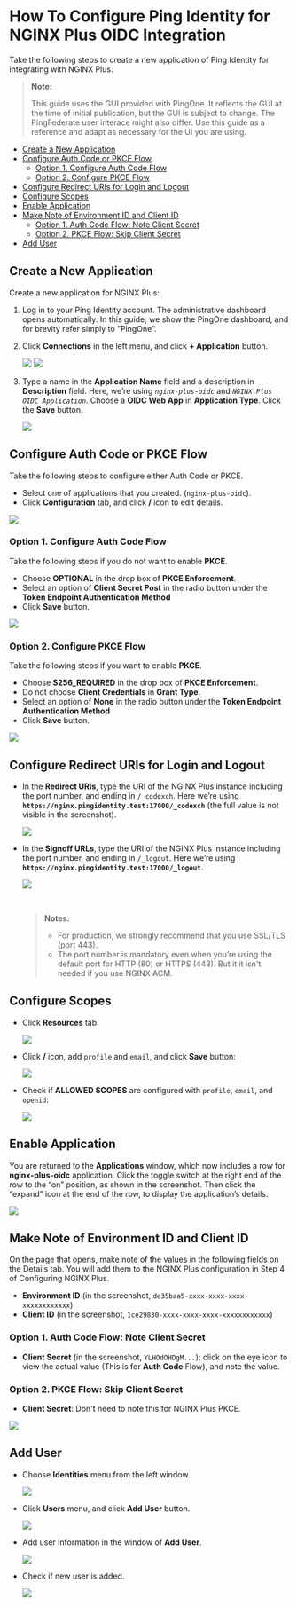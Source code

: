 # How To Configure Ping Identity for NGINX Plus OIDC Integration

Take the following steps to create a new application of Ping Identity for integrating with NGINX Plus.

> **Note:**
>
> This guide uses the GUI provided with PingOne. It reflects the GUI at the time of initial publication, but the GUI is subject to change. The PingFederate user interace might also differ. Use this guide as a reference and adapt as necessary for the UI you are using.

- [Create a New Application](#create-a-new-application)
- [Configure Auth Code or PKCE Flow](#configure-auth-code-or-pkce-flow)
  - [Option 1. Configure Auth Code Flow](#option-1-configure-auth-code-flow)
  - [Option 2. Configure PKCE Flow](#option-2-configure-pkce-flow)
- [Configure Redirect URIs for Login and Logout](#configure-redirect-uris-for-login-and-logout)
- [Configure Scopes](#configure-scopes)
- [Enable Application](#enable-application)
- [Make Note of Environment ID and Client ID](#make-note-of-environment-id-and-client-id)
  - [Option 1. Auth Code Flow: Note Client Secret](#option-1-auth-code-flow-note-client-secret)
  - [Option 2. PKCE Flow: Skip Client Secret](#option-2-pkce-flow-skip-client-secret)
- [Add User](#add-user)

## Create a New Application

Create a new application for NGINX Plus:

1. Log in to your Ping Identity account. The administrative dashboard opens automatically. In this guide, we show the PingOne dashboard, and for brevity refer simply to ”PingOne”.

2. Click **Connections** in the left menu, and click **+ Application** button.

   ![](./img/ping-one-connections-menu.png)
   ![](./img/ping-one-add-applications-menu.png)

3. Type a name in the **Application Name** field and a description in **Description** field. Here, we’re using _`nginx-plus-oidc`_ and _`NGINX Plus OIDC Application`_. Choose a **OIDC Web App** in **Application Type**. Click the **Save** button.

   ![](./img/ping-one-add-app.png)

## Configure Auth Code or PKCE Flow

Take the following steps to configure either Auth Code or PKCE.

- Select one of applications that you created. (`nginx-plus-oidc`).
- Click **Configuration** tab, and click **/** icon to edit details.

![](./img/ping-one-app-configuration.png)

### Option 1. Configure Auth Code Flow

Take the following steps if you do not want to enable **PKCE**.

- Choose **OPTIONAL** in the drop box of **PKCE Enforcement**.
- Select an option of **Client Secret Post** in the radio button under the **Token Endpoint Authentication Method**
- Click **Save** button.

![](./img/ping-one-auth-code-flow-setup.png)

### Option 2. Configure PKCE Flow

Take the following steps if you want to enable **PKCE**.

- Choose **S256_REQUIRED** in the drop box of **PKCE Enforcement**.
- Do not choose **Client Credentials** in **Grant Type**.
- Select an option of **None** in the radio button under the **Token Endpoint Authentication Method**
- Click **Save** button.

![](./img/ping-one-auth-pkce-setup.png)

## Configure Redirect URIs for Login and Logout

- In the **Redirect URIs**, type the URI of the NGINX Plus instance including the port number, and ending in `/_codexch`. Here we’re using **`https://nginx.pingidentity.test:17000/_codexch`** (the full value is not visible in the screenshot).

  ![](./img/ping-one-redirect-uris.png)

- In the **Signoff URLs**, type the URI of the NGINX Plus instance including the port number, and ending in `/_logout`. Here we’re using **`https://nginx.pingidentity.test:17000/_logout`**.

  ![](./img/ping-one-signoff-urls.png)

  <br>

  > **Notes:**
  >
  > - For production, we strongly recommend that you use SSL/TLS (port 443).
  > - The port number is mandatory even when you’re using the default port for HTTP (80) or HTTPS (443). But it it isn't needed if you use NGINX ACM.

## Configure Scopes

- Click **Resources** tab.

  ![](./img/ping-one-scope-before-configuration.png)

- Click **/** icon, add `profile` and `email`, and click **Save** button:

  ![](./img/ping-one-scope-in-configuration.png)

- Check if **ALLOWED SCOPES** are configured with `profile`, `email`, and `openid`:

  ![](./img/ping-one-scope-after-configuration.png)

## Enable Application

You are returned to the **Applications** window, which now includes a row for **nginx-plus-oidc** application. Click the toggle switch at the right end of the row to the “on” position, as shown in the screenshot. Then click the “expand” icon at the end of the row, to display the application’s details.

![](./img/ping-one-app-enable.png)

## Make Note of Environment ID and Client ID

On the page that opens, make note of the values in the following fields on the Details tab. You will add them to the NGINX Plus configuration in Step 4 of Configuring NGINX Plus.

- **Environment ID** (in the screenshot, `de35baa5-xxxx-xxxx-xxxx-xxxxxxxxxxxx`)
- **Client ID** (in the screenshot, `1ce29830-xxxx-xxxx-xxxx-xxxxxxxxxxxx`)

### Option 1. Auth Code Flow: Note Client Secret

- **Client Secret** (in the screenshot, `YLHOdOHDgM...`); click on the eye icon to view the actual value (This is for **Auth Code** Flow), and note the value.

### Option 2. PKCE Flow: Skip Client Secret

- **Client Secret**: Don't need to note this for NGINX Plus PKCE.

![](./img/ping-one-env-id-client-id.png)

## Add User

- Choose **Identities** menu from the left window.

  ![](./img/ping-one-users-identities-menu.png)

- Click **Users** menu, and click **Add User** button.

  ![](./img/ping-one-users-cur-list.png)

- Add user information in the window of **Add User**.

  ![](./img/ping-one-users-add.png)

- Check if new user is added.

  ![](./img/ping-one-users-new-list.png)
